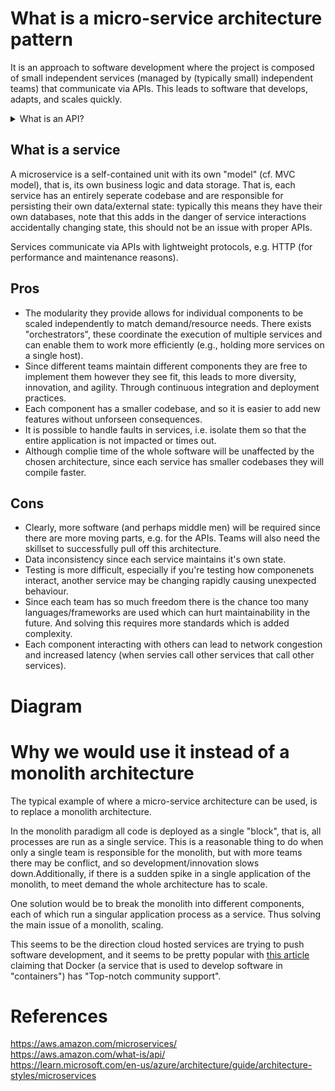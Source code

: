 # What is a micro-service architecture pattern

It is an approach to software development where the project is composed of small independent services (managed by (typically small) independent teams) that communicate via APIs. This leads to software that develops, adapts, and scales quickly.

<details>
  <summary>What is an API?</summary>
  
  ### Application programming interface <br>
  
  A a mechanism that enables two software components to communicate via a well defined set of definitions and protocols. <br>

  **Application** stands for any software with a distinct function <br>
  
  **Interface** is the set of definitions and protocols, i.e., how two components are contracted to communicate with eachother using requests and responses <br>

  They are useful as a means of abstraction, as they allow a developer to use features/data from a service, application, or platform without any knowledge of the system.
  And since programs communicate via an API, when the programs are further developed the changes should not impact the API, this makes maintenance easier.
</details>

## What is a service

A microservice is a self-contained unit with its own "model" (cf. MVC model), that is, its own business logic and data storage. That is, each service has an entirely seperate codebase and are responsible for persisting their own data/external state: typically this means they have their own databases, note that this adds in the danger of service interactions accidentally changing state, this should not be an issue with proper APIs.

Services communicate via APIs with lightweight protocols, e.g. HTTP (for performance and maintenance reasons).

## Pros

- The modularity they provide allows for individual components to be scaled independently to match demand/resource needs. There exists "orchestrators", these coordinate the execution of multiple services and can enable them to work more efficiently (e.g., holding more services on a single host).
- Since different teams maintain different components they are free to implement them however they see fit, this leads to more diversity, innovation, and agility. Through continuous integration and deployment practices.
- Each component has a smaller codebase, and so it is easier to add new features without unforseen consequences.
- It is possible to handle faults in services, i.e. isolate them so that the entire application is not impacted or times out.
- Although complie time of the whole software will be unaffected by the chosen architecture, since each service has smaller codebases they will compile faster.

## Cons

- Clearly, more software (and perhaps middle men) will be required since there are more moving parts, e.g. for the APIs. Teams will also need the skillset to successfully pull off this architecture.
- Data inconsistency since each service maintains it's own state.
- Testing is more difficult, especially if you're testing how componenets interact, another service may be changing rapidly causing unexpected behaviour.
- Since each team has so much freedom there is the chance too many languages/frameworks are used which can hurt maintainability in the future. And solving this requires more standards which is added complexity.
- Each component interacting with others can lead to network congestion and increased latency (when servies call other services that call other services).

# Diagram

# Why we would use it instead of a monolith architecture

The typical example of where a micro-service architecture can be used, is to replace a monolith architecture.

In the monolith paradigm all code is deployed as a single "block", that is, all processes are run as a single service. This is a reasonable thing to do when only a single team is responsible for the monolith, but with more teams there may be conflict, and so development/innovation slows down.Additionally, if there is a sudden spike in a single application of the monolith, to meet demand the whole architecture has to scale.

One solution would be to break the monolith into different components, each of which run a singular application process as a service. Thus solving the main issue of a monolith, scaling.

This seems to be the direction cloud hosted services are trying to push software development, and it seems to be pretty popular with [this article](https://www.meritdata-tech.com/resources/whitepaper/digital-engineering-solutions/microservices-architecture-docker-kubernetes/) claiming that Docker (a service that is used to develop software in "containers") has "Top-notch community support".

# References
https://aws.amazon.com/microservices/ <br>
https://aws.amazon.com/what-is/api/ <br>
https://learn.microsoft.com/en-us/azure/architecture/guide/architecture-styles/microservices
